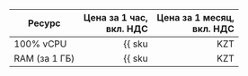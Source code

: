 | Ресурс        | Цена за 1 час,<br>вкл. НДС                         | Цена за 1 месяц,<br>вкл. НДС |
|---------------|---------------------------------------------------:|-----------------------------:|
| 100% vCPU     | {{ sku|KZT|trino.cluster.generic.vcpu.v1|string }} | {{ sku|KZT|trino.cluster.generic.vcpu.v1|month|string }} |
| RAM (за 1 ГБ) | {{ sku|KZT|trino.cluster.generic.ram.v1|string }}  | {{ sku|KZT|trino.cluster.generic.ram.v1|month|string }}  |
